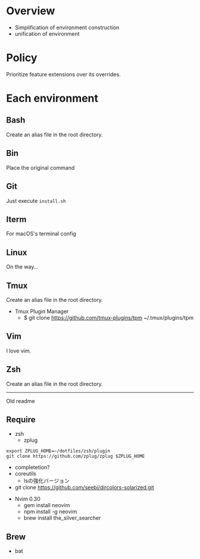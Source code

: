 # Overview
* Simplification of environment construction
* unification of environment



# Policy
Prioritize feature extensions over its overrides.



# Each environment
## Bash
Create an alias file in the root directory.


## Bin
Place the original command


## Git
Just execute `install.sh`


## Iterm
For macOS's terminal config


## Linux
On the way...


## Tmux
Create an alias file in the root directory.

* Tmux Plugin Manager
  - $ git clone https://github.com/tmux-plugins/tpm ~/.tmux/plugins/tpm


## Vim
I love vim.


## Zsh
Create an alias file in the root directory.


--------------------------------------
Old readme

## Require
* zsh
  - zplug
```
export ZPLUG_HOME=~/dotfiles/zsh/plugin
git clone https://github.com/zplug/zplug $ZPLUG_HOME
```

  - completetion?
  - coreutils
    + lsの強化バージョン
  - git clone https://github.com/seebi/dircolors-solarized.git

* Nvim 0.30
  - gem install neovim
  - npm install -g neovim
  - brew install the_silver_searcher


## Brew
* bat
